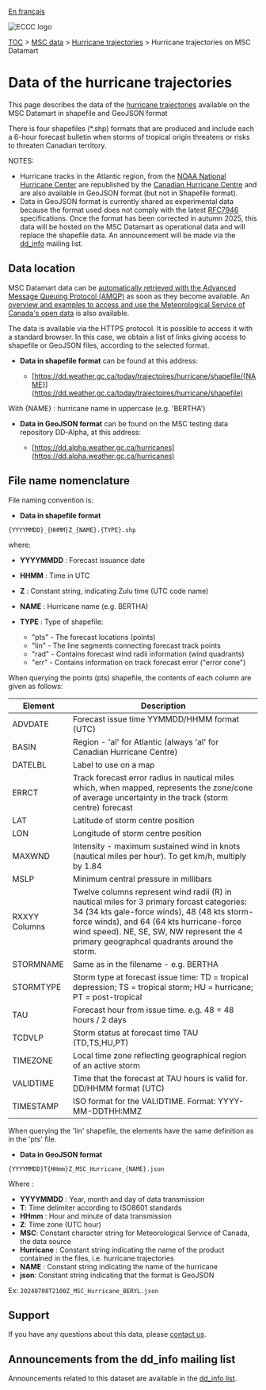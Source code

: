 [En français](readme_hurricanes-datamart_fr.md)

![ECCC logo](../../img_eccc-logo.png)

[TOC](../../readme_en.md) > [MSC data](../readme_en.md) > [Hurricane trajectories](readme_hurricanes_en.md) > Hurricane trajectories on MSC Datamart

# Data of the hurricane trajectories

This page describes the data of the [hurricane trajectories](readme_hurricanes_en.md) available on the MSC Datamart in shapefile and GeoJSON format

There is four shapefiles (*.shp) formats that are produced and include each a 6-hour forecast bulletin when storms of tropical origin threatens or risks to threaten Canadian territory.

NOTES:

* Hurricane tracks in the Atlantic region, from the [NOAA National Hurricane Center](https://www.nhc.noaa.gov/) are republished by the [Canadian Hurricane Centre](https://www.canada.ca/en/environment-climate-change/services/hurricane-forecasts-facts/products.html) and are also available in GeoJSON format (but not in Shapefile format).
* Data in GeoJSON format is currently shared as experimental data because the format used does not comply with the latest [RFC7946](https://datatracker.ietf.org/doc/html/rfc7946) specifications. Once the format has been corrected in autumn 2025, this data will be hosted on the MSC Datamart as operational data and will replace the shapefile data. An announcement will be made via the [dd_info](https://comm.collab.science.gc.ca/mailman3/postorius/lists/dd_info) mailing list.

## Data location

MSC Datamart data can be [automatically retrieved with the Advanced Message Queuing Protocol (AMQP)](../../msc-datamart/amqp_en.md) as soon as they become available. An [overview and examples to access and use the Meteorological Service of Canada's open data](../../usage/readme_en.md) is also available.

The data is available via the HTTPS protocol. It is possible to access it with a standard browser. In this case, we obtain a list of links giving access to shapefile or GeoJSON files, according to the selected format.

* __Data in shapefile format__ can be found at this address:

    * [https://dd.weather.gc.ca/today/trajectoires/hurricane/shapefile/{NAME}](https://dd.weather.gc.ca/today/trajectoires/hurricane/shapefile)

With {NAME} : hurricane name in uppercase (e.g. 'BERTHA')

* __Data in GeoJSON format__ can be found on the MSC testing data repository DD-Alpha, at this address:

    * [https://dd.alpha.weather.gc.ca/hurricanes](https://dd.alpha.weather.gc.ca/hurricanes)

## File name nomenclature

File naming convention is:

* __Data in shapefile format__

`{YYYYMMDD}_{HHMM}Z_{NAME}.{TYPE}.shp`

where:

* __YYYYMMDD__ : Forecast issuance date
* __HHMM__ : Time in UTC 
* __Z__ : Constant string, indicating Zulu time (UTC code name)
* __NAME__ : Hurricane name (e.g. BERTHA)
* __TYPE__ : Type of shapefile:

    * "pts" - The forecast locations (points) 
    * "lin" - The line segments connecting forecast track points
    * "rad" - Contains forecast wind radii information (wind quadrants)
    * "err" - Contains information on track forecast error ("error cone")
	
When querying the points (pts) shapefile, the contents of each column are given as follows:

| Element   |   Description    |
|-----------|------------------|
|ADVDATE  |	Forecast issue time YYMMDD/HHMM format (UTC)|
|BASIN  |	Region - 'al' for Atlantic (always 'al' for Canadian Hurricane Centre)|
|DATELBL |	Label to use on a map|
|ERRCT |	Track forecast error radius in nautical miles which, when mapped, represents the zone/cone of average uncertainty in the track (storm centre) forecast  |
|LAT |	Latitude of storm centre position|
|LON |		Longitude of storm centre position|
|MAXWND |		Intensity - maximum sustained wind in knots (nautical miles per hour).  To get km/h, multiply by 1.84|
|MSLP  |	Minimum central pressure in millibars|
|RXXYY Columns |	Twelve columns represent wind radii (R) in nautical miles for 3 primary forcast categories: 34 (34 kts gale-force winds), 48 (48 kts storm-force winds), and 64 (64 kts hurricane-force wind speed). NE, SE, SW, NW represent the 4 primary geographcal quadrants around the storm.|
|STORMNAME |	Same as in the filename - e.g. BERTHA|
|STORMTYPE |	Storm type at forecast issue time: TD = tropical depression; TS = tropical storm; HU = hurricane; PT = post-tropical|
|TAU |		Forecast hour from issue time. e.g. 48 = 48 hours / 2 days|
|TCDVLP |		Storm status at forecast time TAU (TD,TS,HU,PT) |
|TIMEZONE |	Local time zone reflecting geographical region of an active storm|
|VALIDTIME |	Time that the forecast at TAU hours is valid for. DD/HHMM format (UTC) |
|TIMESTAMP |     ISO format for the VALIDTIME. Format:  YYYY-MM-DDTHH:MMZ |

When querying the 'lin' shapefile, the elements have the same definition as in the 'pts' file.

* __Data in GeoJSON format__

`{YYYYMMDD}T{HHmm}Z_MSC_Hurricane_{NAME}.json`

Where :

* __YYYYMMDD__ : Year, month and day of data transmission
* __T__: Time delimiter according to ISO8601 standards
* __HHmm__ : Hour and minute of data transmission
* __Z__: Time zone (UTC hour)
* __MSC__: Constant character string for Meteorological Service of Canada, the data source
* __Hurricane__ : Constant string indicating the name of the product contained in the files, i.e. hurricane trajectories
* __NAME__ : Constant string indicating the name of the hurricane
* __json__: Constant string indicating that the format is GeoJSON

Ex: `20240708T2100Z_MSC_Hurricane_BERYL.json`


## Support

If you have any questions about this data, please [contact us](https://weather.gc.ca/mainmenu/contact_us_e.html).

## Announcements from the dd_info mailing list 

Announcements related to this dataset are available in the [dd_info list](https://comm.collab.science.gc.ca/mailman3/postorius/lists/dd_info/).
